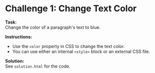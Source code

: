 # Challenge 1: Change Text Color

**Task:**  
Change the color of a paragraph's text to blue.

**Instructions:**  
- Use the `color` property in CSS to change the text color.  
- You can use either an internal `<style>` block or an external CSS file.

**Solution:**  
See `solution.html` for the code.
